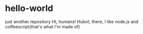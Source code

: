 # hello-world
just another repository
Hi, humans!
Hubot, there, I like node.js and coffeescript(that's what I'm made of)
